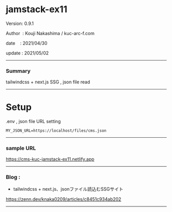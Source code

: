 ﻿# jamstack-ex11

 Version: 0.9.1

 Author  : Kouji Nakashima / kuc-arc-f.com

 date    : 2021/04/30

 update  : 2021/05/02

***
### Summary

tailwindcss + next.js SSG , json file read 

***
# Setup

.env , json file URL setting

```
MY_JSON_URL=https://localhost/files/cms.json
```

***
### sample URL

https://cms-kuc-jamstack-ex11.netlify.app

***
### Blog :

* tailwindcss + next.js、jsonファイル読込むSSGサイト

https://zenn.dev/knaka0209/articles/c8451c934ab202

***

